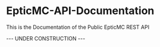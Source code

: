 # EpticMC-API-Documentation
This is the Documentation of the Public EpticMC REST API

--- UNDER CONSTRUCTION ---
